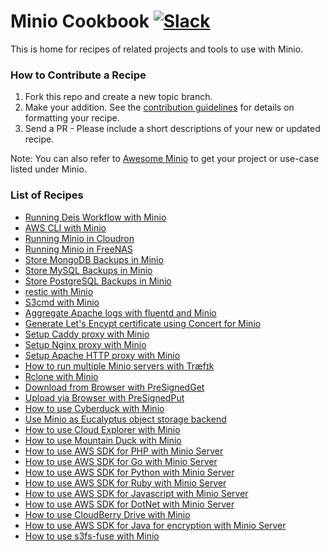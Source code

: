 # Minio Cookbook [![Slack](https://slack.minio.io/slack?type=svg)](https://slack.minio.io)

This is home for recipes of related projects and tools to use with Minio.

### How to Contribute a Recipe

1. Fork this repo and create a new topic branch.
2. Make your addition. See the [contribution guidelines](./CONTRIBUTING.md) for details on formatting your recipe.
3. Send a PR - Please include a short descriptions of your new or updated recipe.

Note: You can also refer to [Awesome Minio](https://github.com/minio/awesome-minio) to get your project or use-case listed under Minio.

### List of Recipes

- [Running Deis Workflow with Minio](./docs/running-deis-workflow-with-minio.md)
- [AWS CLI with Minio](./docs/aws-cli-with-minio.md)
- [Running Minio in Cloudron](./docs/running-minio-in-cloudron.md)
- [Running Minio in FreeNAS](./docs/running-minio-in-freenas.md)
- [Store MongoDB Backups in Minio](./docs/store-mongodb-backups-in-minio.md)
- [Store MySQL Backups in Minio](./docs/store-mysql-backups-in-minio.md)
- [Store PostgreSQL Backups in Minio](./docs/store-postgresql-backups-in-minio.md)
- [restic with Minio](./docs/restic-with-minio.md)
- [S3cmd with Minio](./docs/s3cmd-with-minio.md)
- [Aggregate Apache logs with fluentd and Minio](./docs/aggregate-apache-logs-with-fluentd-and-minio.md)
- [Generate Let's Encypt certificate using Concert for Minio](./docs/generate-lets-encypt-certificate-using-concert-for-minio.md)
- [Setup Caddy proxy with Minio](./docs/setup-caddy-proxy-with-minio.md)
- [Setup Nginx proxy with Minio](./docs/setup-nginx-proxy-with-minio.md)
- [Setup Apache HTTP proxy with Minio](./docs/setup-apache-http-proxy-with-minio.md)
- [How to run multiple Minio servers with Træfɪk](./docs/multiple-minio-servers-with-traefik.md)
- [Rclone with Minio](./docs/rclone-with-minio.md)
- [Download from Browser with PreSignedGet](./docs/presigned-get-download-from-browser.md)
- [Upload via Browser with PreSignedPut](./docs/presigned-put-upload-via-browser.md)
- [How to use Cyberduck with Minio](./docs/how-to-use-cyberduck-with-minio.md)
- [Use Minio as Eucalyptus object storage backend](./docs/minio-as-eucalyptus-object-storage.md)
- [How to use Cloud Explorer with Minio](./docs/cloudexplorer-with-minio.md)
- [How to use Mountain Duck with Minio](./docs/how-to-use-mountainduck-with-minio.md)
- [How to use AWS SDK for PHP with Minio Server](./docs/aws-sdk-for-php-with-minio.md)
- [How to use AWS SDK for Go with Minio Server](./docs/aws-sdk-for-go-with-minio.md)
- [How to use AWS SDK for Python with Minio Server](./docs/aws-sdk-for-python-with-minio.md)
- [How to use AWS SDK for Ruby with Minio Server](./docs/aws-sdk-for-ruby-with-minio.md)
- [How to use AWS SDK for Javascript with Minio Server](./docs/aws-sdk-for-javascript-with-minio.md)
- [How to use AWS SDK for DotNet with Minio Server](./docs/aws-sdk-for-dotnet-with-minio.md)
- [How to use CloudBerry Drive with Minio](./docs/how-to-use-cloudberry-drive-with-minio.md)
- [How to use AWS SDK for Java for encryption with Minio Server](./docs/how-to-use-aws-sdk-java-encryption.md)
- [How to use s3fs-fuse with Minio](./docs/s3fs-fuse-with-minio.md)
